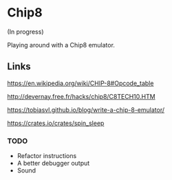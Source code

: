 # Chip8

(In progress)

Playing around with a Chip8 emulator.

## Links

https://en.wikipedia.org/wiki/CHIP-8#Opcode_table

http://devernay.free.fr/hacks/chip8/C8TECH10.HTM

https://tobiasvl.github.io/blog/write-a-chip-8-emulator/

https://crates.io/crates/spin_sleep

### TODO

- Refactor instructions
- A better debugger output
- Sound
